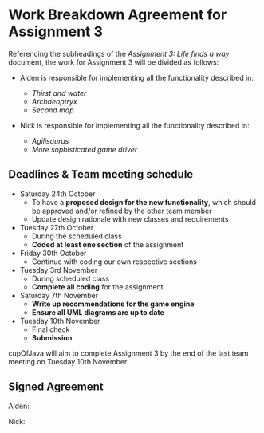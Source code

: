 # Work Breakdown Agreement for Assignment 3

Referencing the subheadings of the *Assignment 3: Life finds a way* document, the work for Assignment 3 will be divided as follows:

- Alden is responsible for implementing all the functionality described in:
  - *Thirst and water*
  - *Archaeoptryx*
  - *Second map*

- Nick is responsible for implementing all the functionality described in:
  - *Agilisaurus*
  - *More sophisticated game driver*

## Deadlines & Team meeting schedule
- Saturday 24th October
  - To have a **proposed design for the new functionality**, which should be approved and/or refined by the other team member
  - Update design rationale with new classes and requirements
- Tuesday 27th October
  - During the scheduled class
  - **Coded at least one section** of the assignment
- Friday 30th October
  - Continue with coding our own respective sections
- Tuesday 3rd November
  - During scheduled class
  - **Complete all coding** for the assignment
- Saturday 7th November
  - **Write up recommendations for the game engine**
  - **Ensure all UML diagrams are up to date**
- Tuesday 10th November
  - Final check
  - **Submission**

cupOfJava will aim to complete Assignment 3 by the end of the last team meeting on Tuesday 10th November.

## Signed Agreement

Alden:

Nick: